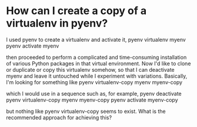 
# How can I create a copy of a virtualenv in pyenv?

I used pyenv to create a virtualenv and activate it,
pyenv virtualenv myenv
pyenv activate myenv

then proceeded to perform a complicated and time-consuming installation of various Python packages in that virtual environment. Now I'd like to clone or duplicate or copy this virtualenv somehow, so that I can deactivate myenv and leave it untouched while I experiment with variations. Basically, I'm looking for something like
pyenv virtualenv-copy myenv myenv-copy

which I would use in a sequence such as, for example,
pyenv deactivate
pyenv virtualenv-copy myenv myenv-copy
pyenv activate myenv-copy

but nothing like pyenv virtualenv-copy seems to exist. What is the recommended approach for achieving this?

        